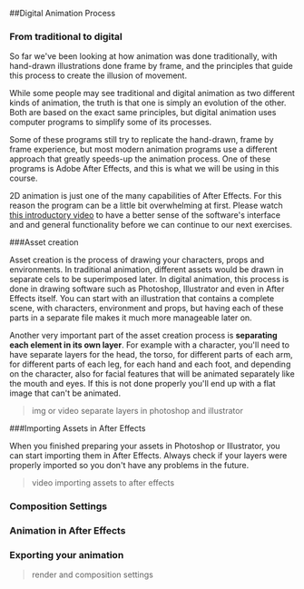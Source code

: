 ##Digital Animation Process

### From traditional to digital

So far we've been looking at how animation was done traditionally, with hand-drawn illustrations done frame by frame, and the principles that guide this process to create the illusion of movement.

While some people may see traditional and digital animation as two different kinds of animation, the truth is that one is simply an evolution of the other. Both are based on the exact same principles, but digital animation uses computer programs to simplify some of its processes.

Some of these programs still try to replicate the hand-drawn, frame by frame experience, but most modern animation programs use a different approach that greatly speeds-up the animation process. One of these programs is Adobe After Effects, and this is what we will be using in this course.

2D animation is just one of the many capabilities of After Effects. For this reason the program can be a little bit overwhelming at first. Please watch [this introductory video](https://helpx.adobe.com/after-effects/how-to/aftereffects-workflow-terminology.html) to have a better sense of the software's interface and and general functionality before we can continue to our next exercises.

###Asset creation

Asset creation is the process of drawing your characters, props and environments. In traditional animation, different assets would be drawn in separate cels to be superimposed later. In digital animation, this process is done in drawing software such as Photoshop, Illustrator and even in After Effects itself. You can start with an illustration that contains a complete scene, with characters, environment and props, but having each of these parts in a separate file makes it much more manageable later on.

Another very important part of the asset creation process is **separating each element in its own layer**. For example with a character, you'll need to have separate layers for the head, the torso, for different parts of each arm, for different parts of each leg, for each hand and each foot, and depending on the character, also for facial features that will be animated separately like the mouth and eyes. If this is not done properly you'll end up with a flat image that can't be animated.

>img or video separate layers in photoshop and illustrator


###Importing Assets in After Effects

When you finished preparing your assets in Photoshop or Illustrator, you can start importing them in After Effects. Always check if your layers were properly imported so you don't have any problems in the future.

>video importing assets to after effects

### Composition Settings

### Animation in After Effects

### Exporting your animation

>render and composition settings


